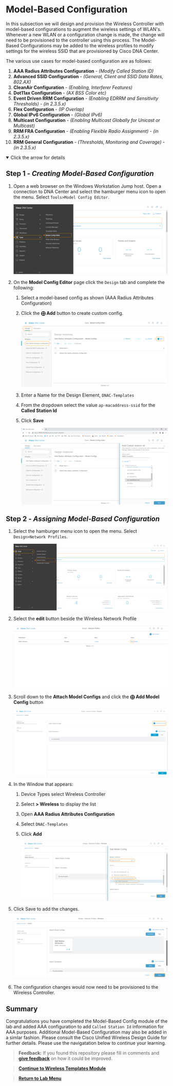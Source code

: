 # Model-Based Configuration

In this subsection we will design and provision the Wireless Controller with model-based configurations to augment the wireless settings of WLAN's. Whenever a new WLAN or a configuration change is made, the change will need to be provisioned to the controller using this process. The Model-Based Configurations may be added to the wireless profiles to modify settings for the wireless SSID that are provisioned by Cisco DNA Center.

The various use cases for model-based configuration are as follows:

1. **AAA Radius Attributes Configuration** - *(Modify Called Station ID)*
2. **Advanced SSID Configuration** - *(General, Client and SSID Data Rates, 802.AX)*
3. **CleanAir Configuration** - *(Enabling, Interferer Features)*
4. **Dot11ax Configuration** - *(AX BSS Color etc)*
5. **Event Driven RRM Configuration** - *(Enabling EDRRM and Sensitivity Thresholds)* - *(in 2.3.5.x)*
6. **Flex Configuration** - *(IP Overlap)*
7. **Global IPv6 Configuration** - *(Global IPv6)*
8. **Multicast Configuration** - *(Enabling Multicast Globally for Unicast or Multicast)*
9. **RRM FRA Configuration** - *(Enabling Flexible Radio Assignment)* - *(in 2.3.5.x)*
10. **RRM General Configuration** - *(Thresholds, Monitoring and Coverage)* - *(in 2.3.5.x)*

<details open>
<summary> Click the arrow for details</summary>

## Step 1 - ***Creating Model-Based Configuration***

1. Open a web browser on the Windows Workstation Jump host. Open a connection to DNA Center and select the hamburger menu icon to open the menu. Select `Tools>Model Config Editor`.

   ![json](./images/module7-modelbasedconfig/dnac-menu-tools-modelbasedconfig.png?raw=true "Import JSON")

2. On the **Model Config Editor** page click the `Design` tab and complete the following:

   1. Select a model-based config as shown (AAA Radius Attributes Configuration)
   2. Click the **⨁ Add** button to create custom config.

      ![json](./images/module7-modelbasedconfig/dnac-tools-mbc-add.png?raw=true "Import JSON")

   3. Enter a Name for the Design Element, `DNAC-Templates`
   4. From the dropdown select the value `ap-macaddress-ssid` for the **Called Station Id**
   5. Click **Save**

      ![json](./images/module7-modelbasedconfig/dnac-mbc-aaa-build.png?raw=true "Import JSON")

## Step 2 - ***Assigning Model-Based Configuration***

1. Select the hamburger menu icon to open the menu. Select `Design>Network Profiles`.

   ![json](./images/module7-modelbasedconfig/dnac-menu-profiles.png?raw=true "Import JSON")

2. Select the **edit** button beside the Wireless Network Profile

   ![json](./images/module7-modelbasedconfig/dnac-profiles-edit.png?raw=true "Import JSON")

3. Scroll down to the **Attach Model Configs** and click the **⨁ Add Model Config** button

   ![json](./images/module7-modelbasedconfig/dnac-profiles-add-mbc.png?raw=true "Import JSON")

4. In the Window that appears:
   
   1. Device Types select Wireless Controller
   2. Select **> Wireless** to display the list
   3. Open **AAA Radius Attributes Configuration**
   4. Select `DNAC-Templates`
   5. Click **Add**

      ![json](./images/module7-modelbasedconfig/dnac-profiles-mbc-config.png?raw=true "Import JSON")

5. Click Save to add the changes.

   ![json](./images/module7-modelbasedconfig/dnac-profiles-mbc-save.png?raw=true "Import JSON")

6. The configuration changes would now need to be provisioned to the Wireless Controller.

</details>

## Summary

Congratulations you have completed the Model-Based Config module of the lab and added AAA configuration to add `Called Station Id` information for AAA purposes. Additional Model-Based Configuration may also be added in a simlar fashion. Please consult the Cisco Unified Wireless Design Guide for further details. Please use the navigatation below to continue your learning.

> **Feedback:** If you found this repository please fill in comments and [**give feedback**](https://app.smartsheet.com/b/form/f75ce15c2053435283a025b1872257fe) on how it could be improved.

> [**Continue to Wireless Templates Module**](../LAB-2-Wireless-Automation/module8-wirelesstemplates.md)

> [**Return to Lab Menu**](./README.md)
